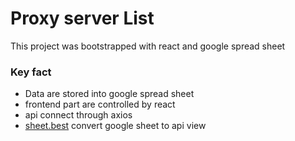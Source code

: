 # Proxy server List

This project was bootstrapped with react and google spread sheet

### Key fact
- Data are stored into google spread sheet
- frontend part are controlled by react 
- api connect through axios
- [sheet.best](https://sheet.best/) convert google sheet to api view

